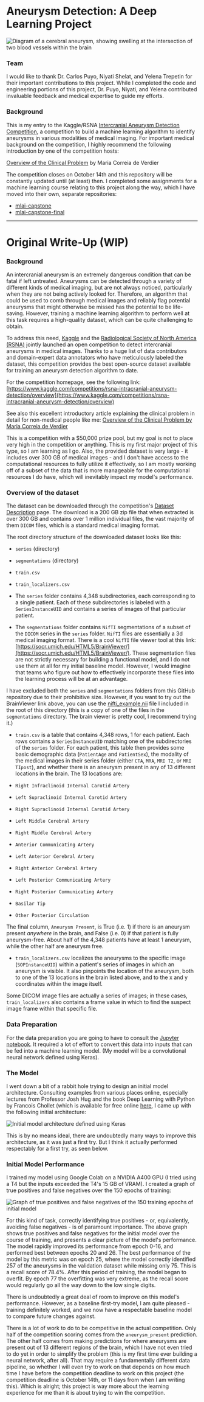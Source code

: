 # Aneurysm Detection: A Deep Learning Project

![Diagram of a cerebral aneurysm, showing swelling at the intersection of two blood vessels within the brain](images/aneurysm.jpg)

### Team

I would like to thank Dr. Carlos Puyo, Niyati Shelat, and Yelena Trepetin for their important contributions to this project. While I completed the code and engineering portions of this project, Dr. Puyo, Niyati, and Yelena contributed invaluable feedback and medical expertise to guide my efforts.

### Background

This is my entry to the Kaggle/RSNA [Intercranial Aneurysm Detection Competition](https://www.kaggle.com/competitions/rsna-intracranial-aneurysm-detection), a competition to build a machine learning algorithm to identify aneurysms in various modalities of medical imaging. For important medical background on the competition, I highly recommend the following introduction by one of the competition hosts:

[Overview of the Clinical Problem](https://www.kaggle.com/competitions/rsna-intracranial-aneurysm-detection/discussion/591648) by Maria Correia de Verdier

The competition closes on October 14th and this repository will be constantly updated until (at least) then. I completed some assignments for a machine learning course relating to this project along the way, which I have moved into their own, separate repositories:

 - [mlai-capstone](https://github.com/kyledunne/mlai-capstone)
 - [mlai-capstone-final](https://github.com/kyledunne/mlai-capstone-final)

---

# Original Write-Up (WIP)

### Background

An intercranial aneurysm is an extremely dangerous condition that can be fatal if left untreated. Aneurysms can be detected through a variety of different kinds of medical imaging, but are not always noticed, particularly when they are not being actively looked for. Therefore, an algorithm that could be used to comb through medical images and reliably flag potential aneurysms that might otherwise be missed has the potential to be life-saving. However, training a machine learning algorithm to perform well at this task requires a high-quality dataset, which can be quite challenging to obtain.

To address this need, [Kaggle](https://www.kaggle.com/) and the [Radiological Society of North America (RSNA)](https://www.rsna.org/) jointly launched an open competition to detect intercranial aneurysms in medical images. Thanks to a huge list of data contributors and domain-expert data annotators who have meticulously labeled the dataset, this competition provides the best open-source dataset available for training an aneurysm detection algorithm to date.

For the competition homepage, see the following link: [https://www.kaggle.com/competitions/rsna-intracranial-aneurysm-detection/overview](https://www.kaggle.com/competitions/rsna-intracranial-aneurysm-detection/overview)

See also this excellent introductory article explaining the clinical problem in detail for non-medical people like me: [Overview of the Clinical Problem by Maria Correia de Verdier](https://www.kaggle.com/competitions/rsna-intracranial-aneurysm-detection/discussion/591648)

This is a competition with a $50,000 prize pool, but my goal is not to place very high in the competition or anything. This is my first major project of this type, so I am learning as I go. Also, the provided dataset is very large - it includes over 300 GB of medical images - and I don't have access to the computational resources to fully utilize it effectively, so I am mostly working off of a subset of the data that is more manageable for the computational resources I do have, which will inevitably impact my model's performance.

### Overview of the dataset

The dataset can be downloaded through the competition's [Dataset Description](https://www.kaggle.com/competitions/rsna-intracranial-aneurysm-detection/data) page. The download is a 200 GB zip file that when extracted is over 300 GB and contains over 1 million individual files, the vast majority of them `DICOM` files, which is a standard medical imaging format.

The root directory structure of the downloaded dataset looks like this:

- `series` (directory)
- `segmentations` (directory)
- `train.csv`
- `train_localizers.csv`

- The `series` folder contains 4,348 subdirectories, each corresponding to a single patient. Each of these subdirectories is labeled with a `SeriesInstanceUID` and contains a series of images of that particular patient.

- The `segmentations` folder contains `NifTI` segmentations of a subset of the `DICOM` series in the `series` folder. `NifTI` files are essentially a 3d medical imaging format. There is a cool `NifTI` file viewer tool at this link: [https://socr.umich.edu/HTML5/BrainViewer/](https://socr.umich.edu/HTML5/BrainViewer/). These segmentation files are not strictly necessary for building a functional model, and I do not use them at all for my initial baseline model. However, I would imagine that teams who figure out how to effectively incorporate these files into the learning process will be at an advantage.

I have excluded both the `series` and `segmentations` folders from this GitHub repository due to their prohibitive size. However, if you want to try out the BrainViewer link above, you can use the [nifti_example.nii](nifti_example.nii) file I included in the root of this directory (this is a copy of one of the files in the `segmentations` directory. The brain viewer is pretty cool, I recommend trying it.)

- `train.csv` is a table that contains 4,348 rows, 1 for each patient. Each rows contains a `SeriesInstanceUID` matching one of the subdirectories of the `series` folder. For each patient, this table then provides some basic demographic data (`PatientAge` and `PatientSex`), the modality of the medical images in their series folder (either `CTA`, `MRA`, `MRI T2`, or `MRI TIpost`), and whether there is an aneurysm present in any of 13 different locations in the brain. The 13 locations are:

- `Right Infraclinoid Internal Carotid Artery`
- `Left Supraclinoid Internal Carotid Artery`
- `Right Supraclinoid Internal Carotid Artery`
- `Left Middle Cerebral Artery`
- `Right Middle Cerebral Artery`
- `Anterior Communicating Artery`
- `Left Anterior Cerebral Artery`
- `Right Anterior Cerebral Artery`
- `Left Posterior Communicating Artery`
- `Right Posterior Communicating Artery`
- `Basilar Tip`
- `Other Posterior Circulation`

The final column, `Aneurysm Present`, is True (i.e. 1) if there is an aneurysm present *anywhere* in the brain, and False (i.e. 0) if that patient is fully aneurysm-free. About half of the 4,348 patients have at least 1 aneurysm, while the other half are aneurysm free.

- `train_localizers.csv` localizes the aneurysms to the specific image (`SOPInstanceUID`) within a patient's series of images in which an aneurysm is visible. It also pinpoints the location of the aneurysm, both to one of the 13 locations in the brain listed above, and to the x and y coordinates within the image itself.

Some DICOM image files are actually a series of images; in these cases, `train_localizers` also contains a frame value in which to find the suspect image frame within that specific file.

### Data Preparation

For the data preparation you are going to have to consult the [Jupyter notebook](notebook.ipynb). It required a lot of effort to convert this data into inputs that can be fed into a machine learning model. (My model will be a convolutional neural network defined using Keras).

### The Model

I went down a bit of a rabbit hole trying to design an initial model architecture. Consulting examples from various places online, especially lectures from Professor Josh Hug and the book Deep Learning with Python by Francois Chollet (which is available for free online [here](https://deeplearningwithpython.io/chapters/), I came up with the following initial architecture:

![Initial model architecture defined using Keras](images/initial_model.png)

This is by no means ideal, there are undoubtedly many ways to improve this architecture, as it was just a first try. But I think it actually performed respectably for a first try, as seen below.

### Initial Model Performance

I trained my model using Google Colab on a NVIDIA A400 GPU (I tried using a T4 but the inputs exceeded the T4's 15 GB of VRAM). I created a graph of true positives and false negatives over the 150 epochs of training:

![Graph of true positives and false negatives of the 150 training epochs of initial model](images/initial_model_performance_1.png)

For this kind of task, correctly identifying true positives - or, equivalently, avoiding false negatives - is of paramount importance. The above graph shows true positives and false negatives for the initial model over the course of training, and presents a clear picture of the model's performance. The model rapidly improved its performance from epoch 0-16, and performed best between epochs 20 and 26. The best performance of the model by this metric was on epoch 25, where the model correctly identified 257 of the aneurysms in the validation dataset while missing only 75. This is a recall score of 78.4%. After this period of training, the model began to overfit. By epoch 77 the overfitting was very extreme, as the recall score would regularly go all the way down to the low single digits.

There is undoubtedly a great deal of room to improve on this model's performance. However, as a baseline first-try model, I am quite pleased - training definitely worked, and we now have a respectable baseline model to compare future changes against.

There is a lot of work to do to be competitive in the actual competition. Only half of the competition scoring comes from the `aneurysm_present` prediction. The other half comes from making predictions for where aneurysms are present out of 13 different regions of the brain, which I have not even tried to do yet in order to simplify the problem (this is my first time ever building a neural network, after all). That may require a fundamentally different data pipeline, so whether I will even try to work on that depends on how much time I have before the competition deadline to work on this project (the competition deadline is October 14th, or 11 days from when I am writing this). Which is alright; this project is way more about the learning experience for me than it is about trying to win the competition.
